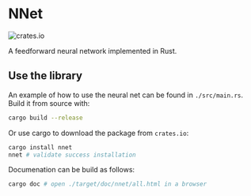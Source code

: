 # NNet

![crates.io](https://img.shields.io/crates/v/nnet.svg)

A feedforward neural network implemented in Rust.

## Use the library
An example of how to use the neural net can be found in `./src/main.rs`. Build it from source with:
```bash
cargo build --release
```

Or use cargo to download the package from `crates.io`:
```bash
cargo install nnet
nnet # validate success installation
```

Documenation can be build as follows:
```bash
cargo doc # open ./target/doc/nnet/all.html in a browser
```
